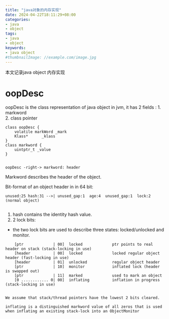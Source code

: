 ```yaml
---
title: "java对象的内存实现"
date: 2024-04-22T18:11:29+08:00
categories:
- java
- object
tags:
- java
- object
keywords:
- java object
#thumbnailImage: //example.com/image.jpg
---
```

本文记录java object 内存实现
<!--more-->

# oopDesc
oopDesc is the class representation of java object in jvm, it has 2 fields :
    1. markword  
    2. class pointer 

```plantuml
class oopDesc {
    volatile markWord _mark
    Klass*      _klass
}
class markword {
    uintptr_t _value
}


oopDesc -right-> markword: header 
```
Markword describes the header of the object.


Bit-format of an object header in  in 64 bit:
```
unused:25 hash:31 -->| unused_gap:1  age:4  unused_gap:1  lock:2 (normal object)


```
1. hash  contains the identity hash value. 
2. 2 lock bits:
  - the two lock bits are used to describe three states: locked/unlocked and monitor.
```
    [ptr             | 00]  locked             ptr points to real header on stack (stack-locking in use)
    [header          | 00]  locked             locked regular object header (fast-locking in use)
    [header          | 01]  unlocked           regular object header
    [ptr             | 10]  monitor            inflated lock (header is swapped out)
    [ptr             | 11]  marked             used to mark an object
    [0 ............ 0| 00]  inflating          inflation in progress (stack-locking in use)


We assume that stack/thread pointers have the lowest 2 bits cleared.

inflating is a distinguished markword value of all zeros that is used when inflating an existing stack-lock into an ObjectMonitor
```









